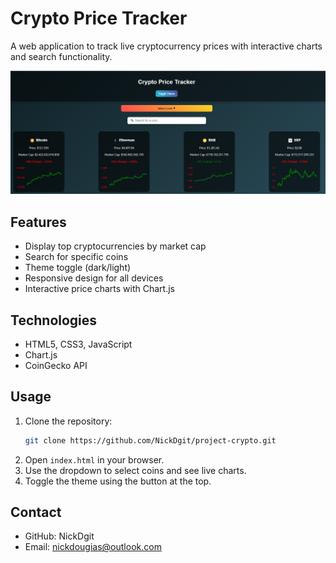 # Crypto Price Tracker

A web application to track live cryptocurrency prices with interactive charts and search functionality.

![Screenshot](images/screenshot.png)

## Features
- Display top cryptocurrencies by market cap
- Search for specific coins
- Theme toggle (dark/light)
- Responsive design for all devices
- Interactive price charts with Chart.js

## Technologies
- HTML5, CSS3, JavaScript
- Chart.js
- CoinGecko API

## Usage
1. Clone the repository:
   ```bash
   git clone https://github.com/NickDgit/project-crypto.git
   ```
2. Open `index.html` in your browser.
3. Use the dropdown to select coins and see live charts.
4. Toggle the theme using the button at the top.

## Contact
- GitHub: NickDgit
- Email: nickdougias@outlook.com


